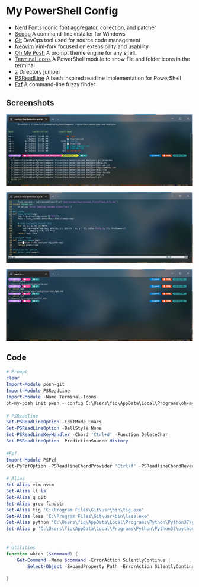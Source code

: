 # My PowerShell Config
- [Nerd Fonts](https://www.nerdfonts.com/) Iconic font aggregator, collection, and patcher
- [Scoop](https://scoop.sh/) A command-line installer for Windows
- [Git](https://git-scm.com/) DevOps tool used for source code management
- [Neovim](https://github.com/neovim/neovim) Vim-fork focused on extensibility and usability
- [Oh My Posh](https://ohmyposh.dev/docs) A prompt theme engine for any shell.
- [Terminal Icons](https://github.com/devblackops/Terminal-Icons) A PowerShell module to show file and folder icons in the terminal
- [z](https://github.com/rupa/z) Directory jumper
- [PSReadLine](https://github.com/PowerShell/PSReadLine) A bash inspired readline implementation for PowerShell
- [Fzf](https://github.com/junegunn/fzf) A command-line fuzzy finder


## Screenshots
![alt tag](https://github.com/fiqgant/My-PowerShell-Config/blob/main/Images/SS_1.png)

![alt tag](https://github.com/fiqgant/My-PowerShell-Config/blob/main/Images/SS_2-.png)

![alt tag](https://github.com/fiqgant/My-PowerShell-Config/blob/main/Images/SS_3.png)


## Code

``` Powershell
# Prompt
clear
Import-Module posh-git
Import-Module PSReadLine
Import-Module -Name Terminal-Icons
oh-my-posh init pwsh --config C:\Users\fiq\AppData\Local\Programs\oh-my-posh\themes/cloud-native-azure.omp.json | Invoke-Expression

# PSReadline
Set-PSReadLineOption -EditMode Emacs
Set-PSReadLineOption -BellStyle None
Set-PSReadLineKeyHandler -Chord 'Ctrl+d' -Function DeleteChar
Set-PSReadLineOption -PredictionSource History

#Fzf
Import-Module PSFzf
Set-PsFzfOption -PSReadlineChordProvider 'Ctrl+f' -PSReadlineChordReverseHistory 'Ctrl+r'

# Alias
Set-Alias vim nvim
Set-Alias ll ls
Set-Alias g git
Set-Alias grep findstr
Set-Alias tig 'C:\Program Files\Git\usr\bin\tig.exe'
Set-Alias less 'C:\Program Files\Git\usr\bin\less.exe'
Set-Alias python 'C:\Users\fiq\AppData\Local\Programs\Python\Python37\python.exe'
Set-Alias p 'C:\Users\fiq\AppData\Local\Programs\Python\Python37\python.exe'


# Utilities
function which ($command) {
    Get-Command -Name $command -ErrorAction SilentlyContinue |
        Select-Object -ExpandProperty Path -ErrorAction SilentlyContinue
    
}
